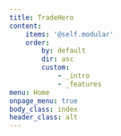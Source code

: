 ```yaml
---
title: TradeHero
content:
    items: '@self.modular'
    order:
        by: default
        dir: asc
        custom:
            - _intro
            - _features
menu: Home
onpage_menu: true
body_class: index
header_class: alt
---
```


